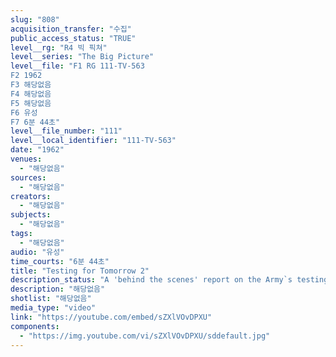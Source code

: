 ```yaml
---
slug: "808"
acquisition_transfer: "수집"
public_access_status: "TRUE"
level__rg: "R4 빅 픽쳐"
level__series: "The Big Picture"
level__file: "F1 RG 111-TV-563
F2 1962
F3 해당없음
F4 해당없음
F5 해당없음
F6 유성
F7 6분 44초"
level__file_number: "111"
level__local_identifier: "111-TV-563"
date: "1962"
venues: 
  - "해당없음"
sources: 
  - "해당없음"
creators: 
  - "해당없음"
subjects: 
  - "해당없음"
tags: 
  - "해당없음"
audio: "유성"
time_courts: "6분 44초"
title: "Testing for Tomorrow 2"
description_status: "A 'behind the scenes' report on the Army`s testing program."
description: "해당없음"
shotlist: "해당없음"
media_type: "video"
link: "https://youtube.com/embed/sZXlVOvDPXU"
components: 
  - "https://img.youtube.com/vi/sZXlVOvDPXU/sddefault.jpg"
---
```

